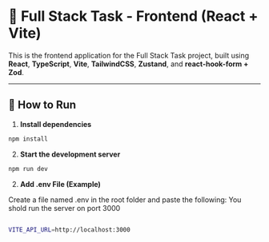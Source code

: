 # 🧩 Full Stack Task - Frontend (React + Vite)

This is the frontend application for the Full Stack Task project, built using **React**, **TypeScript**, **Vite**, **TailwindCSS**, **Zustand**, and **react-hook-form + Zod**.

---

## 🚀 How to Run

1. **Install dependencies**

```bash
npm install
```

2. **Start the development server**

```bash
npm run dev
```

2. **Add .env File (Example)**

Create a file named .env in the root folder and paste the following: You shold run the server on port 3000

```bash

VITE_API_URL=http://localhost:3000
```
